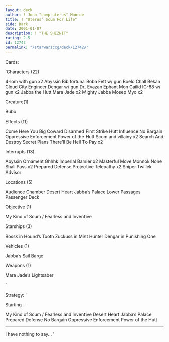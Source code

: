 ```yaml
---
layout: deck
author: ! Jono "comp-uterus" Monroe
title: ! "Uterus’ Scum For Life"
side: Dark
date: 2001-01-07
description: ! "THE SHIZNIT"
rating: 2.5
id: 12742
permalink: "/starwarsccg/deck/12742/"
---
```

Cards: 

'Characters (22)

4-lom with gun x2
Abyssin
Bib fortuna
Boba Fett w/ gun
Boelo
Chall Bekan
Cloud City Engineer
Dengar w/ gun
Dr. Evazan
Ephant Mon
Gailid
IG-88 w/ gun x2
Jabba the Hutt
Mara Jade x2
Mighty Jabba
Mosep
Myo x2

Creature(1)

Bubo

Effects (11)

Come Here You Big Coward
Disarmed
First Strike
Hutt Influence
No Bargain
Oppressive Enforcement
Power of the Hutt
Scum and villainy x2
Search And Destroy
Secret Plans
There’ll Be Hell To Pay x2

Interrupts (13)

Abyssin Ornament
Ghhhk
Imperial Barrier x2
Masterful Move
Monnok
None Shall Pass x2
Prepared Defense
Projective Telepathy x2
Sniper
Twi’lek Advisor

Locations (5)

Audience Chamber
Desert Heart
Jabba’s Palace
Lower Passages
Passenger Deck

Objective (1)

My Kind of Scum / Fearless and Inventive

Starships (3)

Bossk in Hound’s Tooth
Zuckuss in Mist Hunter
Dengar in Punishing One

Vehicles (1)

Jabba’s Sail Barge

Weapons (1)

Mara Jade’s Lightsaber









'

Strategy: '

Starting -

My Kind of Scum / Fearless and Inventive
Desert Heart
Jabba’s Palace
Prepared Defense
No Bargain
Oppressive Enforcement
Power of the Hutt

*****

I have nothing to say... '
